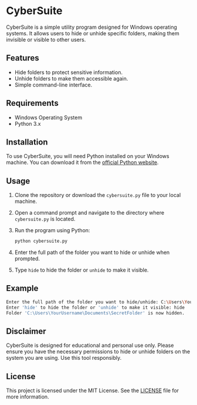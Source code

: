 # CyberSuite

CyberSuite is a simple utility program designed for Windows operating systems. It allows users to hide or unhide specific folders, making them invisible or visible to other users.

## Features

- Hide folders to protect sensitive information.
- Unhide folders to make them accessible again.
- Simple command-line interface.

## Requirements

- Windows Operating System
- Python 3.x

## Installation

To use CyberSuite, you will need Python installed on your Windows machine. You can download it from the [official Python website](https://www.python.org/downloads/).

## Usage

1. Clone the repository or download the `cybersuite.py` file to your local machine.

2. Open a command prompt and navigate to the directory where `cybersuite.py` is located.

3. Run the program using Python:

   ```bash
   python cybersuite.py
   ```

4. Enter the full path of the folder you want to hide or unhide when prompted.

5. Type `hide` to hide the folder or `unhide` to make it visible.

## Example

```bash
Enter the full path of the folder you want to hide/unhide: C:\Users\YourUsername\Documents\SecretFolder
Enter 'hide' to hide the folder or 'unhide' to make it visible: hide
Folder 'C:\Users\YourUsername\Documents\SecretFolder' is now hidden.
```

## Disclaimer

CyberSuite is designed for educational and personal use only. Please ensure you have the necessary permissions to hide or unhide folders on the system you are using. Use this tool responsibly.

## License

This project is licensed under the MIT License. See the [LICENSE](LICENSE) file for more information.